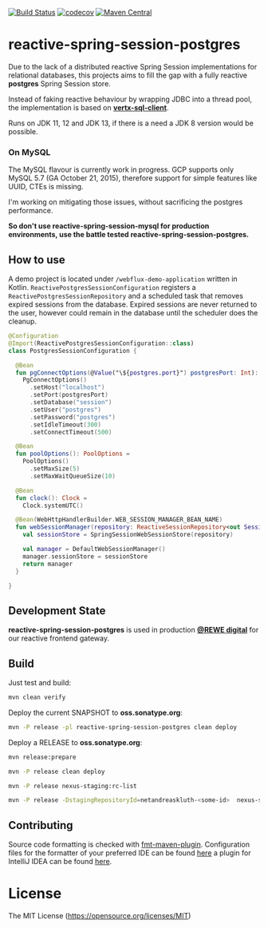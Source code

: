 [![Build Status](https://travis-ci.org/AndreasKl/reactive-spring-session-postgres.svg?branch=master)](https://travis-ci.org/AndreasKl/reactive-spring-session-postgres) 
[![codecov](https://codecov.io/gh/AndreasKl/reactive-spring-session-postgres/branch/master/graph/badge.svg)](https://codecov.io/gh/AndreasKl/reactive-spring-session-postgres)
[![Maven Central](https://img.shields.io/maven-central/v/net.andreaskluth/reactive-spring-session-postgres.svg?label=Maven%20Central)](https://search.maven.org/search?q=g:%22net.andreaskluth%22%20AND%20a:%22reactive-spring-session-postgres%22)
# reactive-spring-session-postgres

Due to the lack of a distributed reactive Spring Session implementations for relational databases,
this projects aims to fill the gap with a fully reactive **postgres** Spring Session store.

Instead of faking reactive behaviour by wrapping JDBC into a thread pool,
the implementation is based on **[vertx-sql-client](https://github.com/eclipse-vertx/vertx-sql-client)**.

Runs on JDK 11, 12 and JDK 13, if there is a need a JDK 8 version would be possible.

### On MySQL
The MySQL flavour is currently work in progress. GCP supports only MySQL 5.7 (GA October 21, 2015),
therefore support for simple features like UUID, CTEs is missing.

I'm working on mitigating those issues, without sacrificing the postgres performance.

**So don't use reactive-spring-session-mysql for production environments, use the battle tested reactive-spring-session-postgres.**

## How to use
A demo project is located under `/webflux-demo-application` written in Kotlin.
`ReactivePostgresSessionConfiguration` registers a `ReactivePostgresSessionRepository` 
and a scheduled task that removes expired sessions from the database. Expired sessions
are never returned to the user, however could remain in the database until the scheduler
does the cleanup.

```kotlin
@Configuration
@Import(ReactivePostgresSessionConfiguration::class)
class PostgresSessionConfiguration {

  @Bean
  fun pgConnectOptions(@Value("\${postgres.port}") postgresPort: Int): PgConnectOptions =
    PgConnectOptions()
      .setHost("localhost")
      .setPort(postgresPort)
      .setDatabase("session")
      .setUser("postgres")
      .setPassword("postgres")
      .setIdleTimeout(300)
      .setConnectTimeout(500)

  @Bean
  fun poolOptions(): PoolOptions =
    PoolOptions()
      .setMaxSize(5)
      .setMaxWaitQueueSize(10)

  @Bean
  fun clock(): Clock =
    Clock.systemUTC()

  @Bean(WebHttpHandlerBuilder.WEB_SESSION_MANAGER_BEAN_NAME)
  fun webSessionManager(repository: ReactiveSessionRepository<out Session>): WebSessionManager {
    val sessionStore = SpringSessionWebSessionStore(repository)

    val manager = DefaultWebSessionManager()
    manager.sessionStore = sessionStore
    return manager
  }

}
```

## Development State
**reactive-spring-session-postgres** is used in production **[@REWE digital](https://www.rewe-digital.com/)** for our reactive frontend gateway.

## Build

Just test and build:
```bash
mvn clean verify
```

Deploy the current SNAPSHOT to **oss.sonatype.org**:
```bash
mvn -P release -pl reactive-spring-session-postgres clean deploy
```

Deploy a RELEASE to **oss.sonatype.org**:
```bash
mvn release:prepare

mvn -P release clean deploy

mvn -P release nexus-staging:rc-list

mvn -P release -DstagingRepositoryId=netandreaskluth-<some-id>  nexus-staging:release
```

## Contributing
Source code formatting is checked with [fmt-maven-plugin](https://github.com/coveooss/fmt-maven-plugin). Configuration files for the formatter of your preferred IDE can be found [here](https://github.com/google/styleguide) a plugin for IntelliJ IDEA can be found [here](https://plugins.jetbrains.com/plugin/8527-google-java-format).

# License 
The MIT License (https://opensource.org/licenses/MIT)
